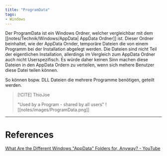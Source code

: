 ```yaml
---
title: "ProgramData"
tags:
- Windows
---
```


Der ProgramData ist ein Windows Ordner, welcher vergleichbar mit dem [[notes/Technik/Windows/AppData| AppData Ordner]] ist.
Dieser Ordner beinhaltet, wie der AppData Ornder, temporäre Dateien die von einem Programm bei der Installation abgelegt werden. Die Dateien sind nicht Teil der eigentlichen Installation, allerdings im Vergleich zum AppData Ordner auch nicht Userspezifisch. Es würde daher keinen Sinn machen diese Dateien in den AppData Ordern zu verteilen, wenn sich mehere Benutzer diese Datei teilen können.

So können bspw. DLL Dateien die mehrere Programme benötigen, geteilt werden. 

>[!CITE] ThioJoe
>
>"Used by a Program - shared by all users"
>![[notes/images/ProgramData.png]]



---
# References
[What Are the Different Windows "AppData" Folders for, Anyway? - YouTube](https://www.youtube.com/watch?v=3XjSTG-oIMw)